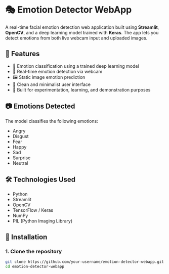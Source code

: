 # 🎭 Emotion Detector WebApp

A real-time facial emotion detection web application built using **Streamlit**, **OpenCV**, and a deep learning model trained with **Keras**. The app lets you detect emotions from both live webcam input and uploaded images.

## 🚀 Features

- 🧠 Emotion classification using a trained deep learning model
- 📸 Real-time emotion detection via webcam
- 🖼️ Static image emotion prediction
- 📱 Clean and minimalist user interface
- 🧪 Built for experimentation, learning, and demonstration purposes

## 📷 Emotions Detected

The model classifies the following emotions:
- Angry
- Disgust
- Fear
- Happy
- Sad
- Surprise
- Neutral

## 🛠️ Technologies Used

- Python
- Streamlit
- OpenCV
- TensorFlow / Keras
- NumPy
- PIL (Python Imaging Library)

## 🧰 Installation

### 1. Clone the repository

```bash
git clone https://github.com/your-username/emotion-detector-webapp.git
cd emotion-detector-webapp
